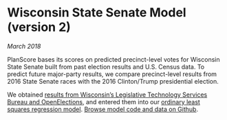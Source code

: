 Wisconsin State Senate Model (version 2)
===

_March 2018_

PlanScore bases its scores on predicted precinct-level votes for Wisconsin State Senate built from past election results and U.S. Census data. To predict future major-party results, we compare precinct-level results from 2016 State Senate races with the 2016 Clinton/Trump presidential election.

We obtained [results from Wisconsin’s Legislative Technology Services Bureau and OpenElections](https://docs.google.com/spreadsheets/d/1vBlVmbB6jmOoU_aVeLg3X3BgaoHAUHxn9h2SlveUbh0), and entered them into our [ordinary least squares regression model](https://github.com/PlanScore/Model-Generator).
[Browse model code and data on Github](https://github.com/PlanScore/Model-WI/tree/a073026).
